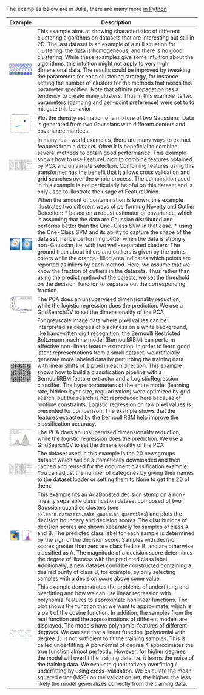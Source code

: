 The examples below are in Julia, there are many more [in Python](http://scikit-learn.org/stable/auto_examples/index.html)

Example | Description
---|---
 <a href="../examples/Clustering_Comparison.ipynb"><img src="../docs/example_images/Clustering_Comparison.png" alt="# Comparing different clustering algorithms on toy datasets" width="170"> </a>  | This example aims at showing characteristics of different clustering algorithms on datasets that are interesting but still in 2D. The last dataset is an example of a null situation for clustering: the data is homogeneous, and there is no good clustering.  While these examples give some intuition about the algorithms, this intuition might not apply to very high dimensional data.  The results could be improved by tweaking the parameters for each clustering strategy, for instance setting the number of clusters for the methods that needs this parameter specified. Note that affinity propagation has a tendency to create many clusters. Thus in this example its two parameters (damping and per-point preference) were set to to mitigate this behavior.
 <a href="../examples/Density_Estimation.ipynb"><img src="../docs/example_images/Density_Estimation.png" alt="# Density Estimation for a mixture of Gaussians" width="170"> </a>  | Plot the density estimation of a mixture of two Gaussians. Data is generated from two Gaussians with different centers and covariance matrices.
 <a href="../examples/Feature_Stacker.ipynb"><img src="../docs/example_images/Text_image.png" alt="# Concatenating multiple feature extraction methods" width="170"> </a>  | In many real-world examples, there are many ways to extract features from a dataset. Often it is beneficial to combine several methods to obtain good performance. This example shows how to use FeatureUnion to combine features obtained by PCA and univariate selection.  Combining features using this transformer has the benefit that it allows cross validation and grid searches over the whole process.  The combination used in this example is not particularly helpful on this dataset and is only used to illustrate the usage of FeatureUnion.
 <a href="../examples/Outlier_Detection.ipynb"><img src="../docs/example_images/Outlier_Detection.png" alt="# Outlier detection with several methods" width="170"> </a>  | When the amount of contamination is known, this example illustrates two different ways of performing Novelty and Outlier Detection:  * based on a robust estimator of covariance, which is assuming that the data are Gaussian distributed and performs better than the One-Class SVM in that case. * using the One-Class SVM and its ability to capture the shape of the data set, hence performing better when the data is strongly non-Gaussian, i.e. with two well-separated clusters;  The ground truth about inliers and outliers is given by the points colors while the orange-filled area indicates which points are reported as inliers by each method.  Here, we assume that we know the fraction of outliers in the datasets. Thus rather than using the predict method of the objects, we set the threshold on the decision_function to separate out the corresponding fraction.
 <a href="../examples/Pipeline_PCA_Logistic.ipynb"><img src="../docs/example_images/Pipeline_PCA_Logistic.png" alt="# Pipelining: chaining a PCA and a logistic regression" width="170"> </a>  | The PCA does an unsupervised dimensionality reduction, while the logistic regression does the prediction.  We use a GridSearchCV to set the dimensionality of the PCA
 <a href="../examples/RBM.ipynb"><img src="../docs/example_images/RBM.png" alt="# Restricted Boltzmann Machine features for digit classification" width="170"> </a>  | For greyscale image data where pixel values can be interpreted as degrees of blackness on a white background, like handwritten digit recognition, the Bernoulli Restricted Boltzmann machine model (BernoulliRBM) can perform effective non-linear feature extraction.  In order to learn good latent representations from a small dataset, we artificially generate more labeled data by perturbing the training data with linear shifts of 1 pixel in each direction.  This example shows how to build a classification pipeline with a BernoulliRBM feature extractor and a LogisticRegression classifier. The hyperparameters of the entire model (learning rate, hidden layer size, regularization) were optimized by grid search, but the search is not reproduced here because of runtime constraints.  Logistic regression on raw pixel values is presented for comparison. The example shows that the features extracted by the BernoulliRBM help improve the classification accuracy.
 <a href="../examples/Simple_1D_Kernel_Density.ipynb"><img src="../docs/example_images/Simple_1D_Kernel_Density.png" alt="# Simple 1D Kernel Density Estimation" width="170"> </a>  | The PCA does an unsupervised dimensionality reduction, while the logistic regression does the prediction.  We use a GridSearchCV to set the dimensionality of the PCA
 <a href="../examples/Text_Feature_Extraction.ipynb"><img src="../docs/example_images/Text_image.png" alt="# Sample pipeline for text feature extraction and evaluation" width="170"> </a>  | The dataset used in this example is the 20 newsgroups dataset which will be automatically downloaded and then cached and reused for the document classification example.  You can adjust the number of categories by giving their names to the dataset loader or setting them to None to get the 20 of them.
 <a href="../examples/Two_Class_Adaboost.ipynb"><img src="../docs/example_images/Two_Class_Adaboost.png" alt="# Two Class Adaboost" width="170"> </a>  | This example fits an AdaBoosted decision stump on a non-linearly separable classification dataset composed of two Gaussian quantiles clusters (see `sklearn.datasets.make_gaussian_quantiles`) and plots the decision boundary and decision scores. The distributions of decision scores are shown separately for samples of class A and B. The predicted class label for each sample is determined by the sign of the decision score. Samples with decision scores greater than zero are classified as B, and are otherwise classified as A. The magnitude of a decision score determines the degree of likeness with the predicted class label. Additionally, a new dataset could be constructed containing a desired purity of class B, for example, by only selecting samples with a decision score above some value.
 <a href="../examples/Underfitting_vs_Overfitting.ipynb"><img src="../docs/example_images/Underfitting_vs_Overfitting.png" alt="# Underfitting vs. Overfitting" width="170"> </a>  | This example demonstrates the problems of underfitting and overfitting and how we can use linear regression with polynomial features to approximate nonlinear functions. The plot shows the function that we want to approximate, which is a part of the cosine function. In addition, the samples from the real function and the approximations of different models are displayed. The models have polynomial features of different degrees. We can see that a linear function (polynomial with degree 1) is not sufficient to fit the training samples. This is called underfitting. A polynomial of degree 4 approximates the true function almost perfectly. However, for higher degrees the model will overfit the training data, i.e. it learns the noise of the training data. We evaluate quantitatively overfitting / underfitting by using cross-validation. We calculate the mean squared error (MSE) on the validation set, the higher, the less likely the model generalizes correctly from the training data.
